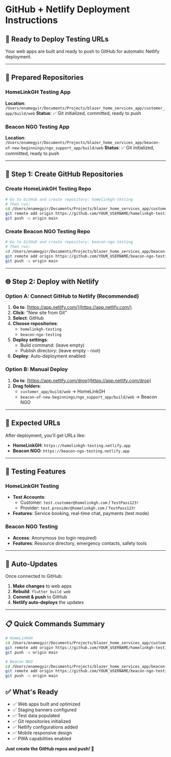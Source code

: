 # GitHub + Netlify Deployment Instructions

## 🚀 Ready to Deploy Testing URLs

Your web apps are built and ready to push to GitHub for automatic Netlify deployment.

---

## 📁 **Prepared Repositories**

### HomeLinkGH Testing App
**Location**: `/Users/enamegyir/Documents/Projects/blazer_home_services_app/customer_app/build/web`
**Status**: ✅ Git initialized, committed, ready to push

### Beacon NGO Testing App  
**Location**: `/Users/enamegyir/Documents/Projects/blazer_home_services_app/beacon-of-new-beginnings/ngo_support_app/build/web`
**Status**: ✅ Git initialized, committed, ready to push

---

## 🔧 **Step 1: Create GitHub Repositories**

### Create HomeLinkGH Testing Repo
```bash
# Go to GitHub and create repository: homelinkgh-testing
# Then run:
cd /Users/enamegyir/Documents/Projects/blazer_home_services_app/customer_app/build/web
git remote add origin https://github.com/YOUR_USERNAME/homelinkgh-testing.git
git push -u origin main
```

### Create Beacon NGO Testing Repo
```bash
# Go to GitHub and create repository: beacon-ngo-testing
# Then run:
cd /Users/enamegyir/Documents/Projects/blazer_home_services_app/beacon-of-new-beginnings/ngo_support_app/build/web
git remote add origin https://github.com/YOUR_USERNAME/beacon-ngo-testing.git
git push -u origin main
```

---

## 🌐 **Step 2: Deploy with Netlify**

### Option A: Connect GitHub to Netlify (Recommended)
1. **Go to**: [https://app.netlify.com/](https://app.netlify.com/)
2. **Click**: "New site from Git"
3. **Select**: GitHub
4. **Choose repositories**:
   - `homelinkgh-testing`
   - `beacon-ngo-testing`
5. **Deploy settings**: 
   - Build command: (leave empty)
   - Publish directory: (leave empty - root)
6. **Deploy**: Auto-deployment enabled

### Option B: Manual Deploy
1. **Go to**: [https://app.netlify.com/drop](https://app.netlify.com/drop)
2. **Drag folders**:
   - `customer_app/build/web` → HomeLinkGH
   - `beacon-of-new-beginnings/ngo_support_app/build/web` → Beacon NGO

---

## 🎯 **Expected URLs**

After deployment, you'll get URLs like:
- **HomeLinkGH**: `https://homelinkgh-testing.netlify.app`
- **Beacon NGO**: `https://beacon-ngo-testing.netlify.app`

---

## 🧪 **Testing Features**

### HomeLinkGH Testing
- **Test Accounts**:
  - Customer: `test.customer@homelinkgh.com` / `TestPass123!`
  - Provider: `test.provider@homelinkgh.com` / `TestPass123!`
- **Features**: Service booking, real-time chat, payments (test mode)

### Beacon NGO Testing
- **Access**: Anonymous (no login required)
- **Features**: Resource directory, emergency contacts, safety tools

---

## 🔄 **Auto-Updates**

Once connected to GitHub:
1. **Make changes** to web apps
2. **Rebuild**: `flutter build web`
3. **Commit & push** to GitHub
4. **Netlify auto-deploys** the updates

---

## 📋 **Quick Commands Summary**

```bash
# HomeLinkGH
cd /Users/enamegyir/Documents/Projects/blazer_home_services_app/customer_app/build/web
git remote add origin https://github.com/YOUR_USERNAME/homelinkgh-testing.git
git push -u origin main

# Beacon NGO
cd /Users/enamegyir/Documents/Projects/blazer_home_services_app/beacon-of-new-beginnings/ngo_support_app/build/web
git remote add origin https://github.com/YOUR_USERNAME/beacon-ngo-testing.git
git push -u origin main
```

## ✅ **What's Ready**
- ✅ Web apps built and optimized
- ✅ Staging banners configured
- ✅ Test data populated
- ✅ Git repositories initialized
- ✅ Netlify configurations added
- ✅ Mobile responsive design
- ✅ PWA capabilities enabled

**Just create the GitHub repos and push! 🚀**